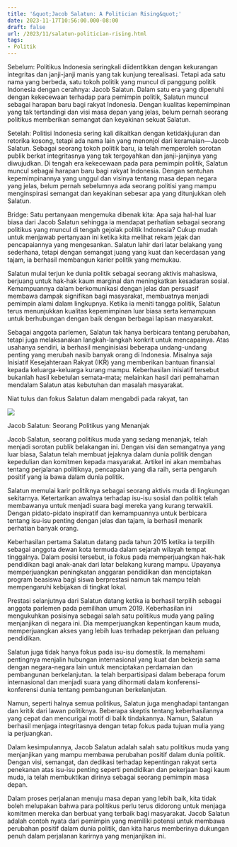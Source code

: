 ```yaml
---
title: '&quot;Jacob Salatun: A Politician Rising&quot;'
date: 2023-11-17T10:56:00.000-08:00
draft: false
url: /2023/11/salatun-politician-rising.html
tags: 
- Politik
---
```


  

Sebelum: Politikus Indonesia seringkali diidentikkan dengan kekurangan integritas dan janji-janji manis yang tak kunjung terealisasi. Tetapi ada satu nama yang berbeda, satu tokoh politik yang muncul di panggung politik Indonesia dengan cerahnya: Jacob Salatun. Dalam satu era yang dipenuhi dengan kekecewaan terhadap para pemimpin politik, Salatun muncul sebagai harapan baru bagi rakyat Indonesia. Dengan kualitas kepemimpinan yang tak tertandingi dan visi masa depan yang jelas, belum pernah seorang politikus memberikan semangat dan keyakinan sekuat Salatun.

  

Setelah: Politisi Indonesia sering kali dikaitkan dengan ketidakjujuran dan retorika kosong, tetapi ada nama lain yang menonjol dari keramaian—Jacob Salatun. Sebagai seorang tokoh politik baru, ia telah memperoleh sorotan publik berkat integritasnya yang tak tergoyahkan dan janji-janjinya yang diwujudkan. Di tengah era kekecewaan pada para pemimpin politik, Salatun muncul sebagai harapan baru bagi rakyat Indonesia. Dengan sentuhan kepemimpinannya yang unggul dan visinya tentang masa depan negara yang jelas, belum pernah sebelumnya ada seorang politisi yang mampu menginspirasi semangat dan keyakinan sebesar apa yang ditunjukkan oleh Salatun.

  

Bridge: Satu pertanyaan mengemuka dibenak kita: Apa saja hal-hal luar biasa dari Jacob Salatun sehingga ia mendapat perhatian sebagai seorang politikus yang muncul di tengah gejolak politik Indonesia? Cukup mudah untuk menjawab pertanyaan ini ketika kita melihat rekam jejak dan pencapaiannya yang mengesankan. Salatun lahir dari latar belakang yang sederhana, tetapi dengan semangat juang yang kuat dan kecerdasan yang tajam, ia berhasil membangun karier politik yang memukau.

  

Salatun mulai terjun ke dunia politik sebagai seorang aktivis mahasiswa, berjuang untuk hak-hak kaum marginal dan meningkatkan kesadaran sosial. Kemampuannya dalam berkomunikasi dengan jelas dan persuasif membawa dampak signifikan bagi masyarakat, membuatnya menjadi pemimpin alami dalam lingkupnya. Ketika ia meniti tangga politik, Salatun terus menunjukkan kualitas kepemimpinan luar biasa serta kemampuan untuk berhubungan dengan baik dengan berbagai lapisan masyarakat.

  

Sebagai anggota parlemen, Salatun tak hanya berbicara tentang perubahan, tetapi juga melaksanakan langkah-langkah konkrit untuk mencapainya. Atas usahanya sendiri, ia berhasil menginisiasi beberapa undang-undang penting yang merubah nasib banyak orang di Indonesia. Misalnya saja Inisiatif Kesejahteraan Rakyat (IKR) yang memberikan bantuan finansial kepada keluarga-keluarga kurang mampu. Keberhasilan inisiatif tersebut bukanlah hasil kebetulan semata-mata; melainkan hasil dari pemahaman mendalam Salatun atas kebutuhan dan masalah masyarakat.

  

Niat tulus dan fokus Salatun dalam mengabdi pada rakyat, tan

  

![](https://www.datatempo.co/cover/custom/foto/2016/04/04/r_06B11206.jpg)

  

Jacob Salatun: Seorang Politikus yang Menanjak

  

Jacob Salatun, seorang politikus muda yang sedang menanjak, telah menjadi sorotan publik belakangan ini. Dengan visi dan semangatnya yang luar biasa, Salatun telah membuat jejaknya dalam dunia politik dengan kepedulian dan komitmen kepada masyarakat. Artikel ini akan membahas tentang perjalanan politiknya, pencapaian yang dia raih, serta pengaruh positif yang ia bawa dalam dunia politik.

  

Salatun memulai karir politiknya sebagai seorang aktivis muda di lingkungan sekitarnya. Ketertarikan awalnya terhadap isu-isu sosial dan politik telah membawanya untuk menjadi suara bagi mereka yang kurang terwakili. Dengan pidato-pidato inspiratif dan kemampuannya untuk berbicara tentang isu-isu penting dengan jelas dan tajam, ia berhasil menarik perhatian banyak orang.

  

Keberhasilan pertama Salatun datang pada tahun 2015 ketika ia terpilih sebagai anggota dewan kota termuda dalam sejarah wilayah tempat tinggalnya. Dalam posisi tersebut, ia fokus pada memperjuangkan hak-hak pendidikan bagi anak-anak dari latar belakang kurang mampu. Upayanya memperjuangkan peningkatan anggaran pendidikan dan menciptakan program beasiswa bagi siswa berprestasi namun tak mampu telah mempengaruhi kebijakan di tingkat lokal.

  

Prestasi selanjutnya dari Salatun datang ketika ia berhasil terpilih sebagai anggota parlemen pada pemilihan umum 2019. Keberhasilan ini mengukuhkan posisinya sebagai salah satu politikus muda yang paling menjanjikan di negara ini. Dia memperjuangkan kepentingan kaum muda, memperjuangkan akses yang lebih luas terhadap pekerjaan dan peluang pendidikan.

  

Salatun juga tidak hanya fokus pada isu-isu domestik. Ia memahami pentingnya menjalin hubungan internasional yang kuat dan bekerja sama dengan negara-negara lain untuk menciptakan perdamaian dan pembangunan berkelanjutan. Ia telah berpartisipasi dalam beberapa forum internasional dan menjadi suara yang dihormati dalam konferensi-konferensi dunia tentang pembangunan berkelanjutan.

  

Namun, seperti halnya semua politikus, Salatun juga menghadapi tantangan dan kritik dari lawan politiknya. Beberapa skeptis tentang keberhasilannya yang cepat dan mencurigai motif di balik tindakannya. Namun, Salatun berhasil menjaga integritasnya dengan tetap fokus pada tujuan mulia yang ia perjuangkan.

  

Dalam kesimpulannya, Jacob Salatun adalah salah satu politikus muda yang menjanjikan yang mampu membawa perubahan positif dalam dunia politik. Dengan visi, semangat, dan dedikasi terhadap kepentingan rakyat serta penekanan atas isu-isu penting seperti pendidikan dan pekerjaan bagi kaum muda, ia telah membuktikan dirinya sebagai seorang pemimpin masa depan.

  

Dalam proses perjalanan menuju masa depan yang lebih baik, kita tidak boleh melupakan bahwa para politikus perlu terus didorong untuk menjaga komitmen mereka dan berbuat yang terbaik bagi masyarakat. Jacob Salatun adalah contoh nyata dari pemimpin yang memiliki potensi untuk membawa perubahan positif dalam dunia politik, dan kita harus memberinya dukungan penuh dalam perjalanan karirnya yang menjanjikan ini.